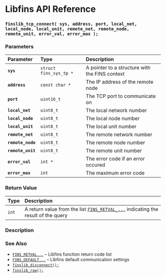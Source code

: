 # Libfins API Reference

### `finslib_tcp_connect( sys, address, port, local_net, local_node, local_unit, remote_net, remote_node, remote_unit, error_val, error_max );`

### Parameters

| Parameter | Type | Description |
| :--- | :--- | :--- |
|**`sys`**|`struct fins_sys_tp *`|A pointer to a structure with the FINS context|
|**`address`**|`const char *`|The IP address of the remote node|
|**`port`**|`uint16_t`|The TCP port to communicate on|
|**`local_net`**|`uint8_t`|The local network number|
|**`local_node`**|`uint8_t`|The local node number|
|**`local_unit`**|`uint8_t`|The local unit number|
|**`remote_net`**|`uint8_t`|The remote network number|
|**`remote_node`**|`uint8_t`|The remote node number|
|**`remote_unit`**|`uint8_t`|The remote unit number|
|**`error_val`**|`int *`|The error code if an error occured|
|**`error_max`**|`int`|The maximum error code|

### Return Value

| Type | Description |
| :--- | :--- |
|`int`|A return value from the list [`FINS_RETVAL_...`](fins_retval.md) indicating the result of the query|

### Description

### See Also

* [`FINS_RETVAL...`](fins_retval.md) &ndash; Libfins function return code list
* [`FINS_DEFAULT...`](fins_default.md) &ndash; Libfins default communication settings
* [`finslib_disconnect();`](finslib_disconnect.md)
* [`finslib_raw();`](finslib_raw.md)
